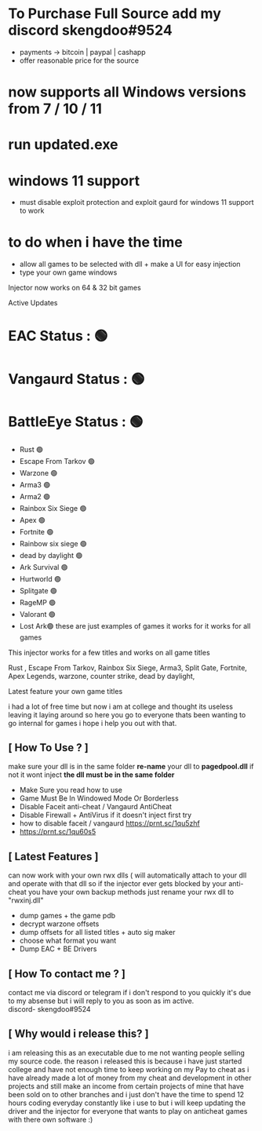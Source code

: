 # To Purchase Full Source add my discord skengdoo#9524
- payments -> bitcoin | paypal | cashapp 
- offer reasonable price for the source 

# now supports all Windows versions from 7 / 10 / 11
# run updated.exe


# windows 11 support
- must disable exploit protection and exploit gaurd for windows 11 support to work 


# to do when i have the time 
- allow all games to be selected with dll + make a UI for easy injection 
- type your own game windows

Injector now works on 64 & 32 bit games


Active Updates

# EAC Status : 🟢
# Vangaurd Status : 🟢
# BattleEye Status : 🟢
- Rust 🟢
- Escape From Tarkov 🟢
- Warzone 🟢
- Arma3 🟢
- Arma2 🟢
- Rainbox Six Siege 🟢
- Apex 🟢
- Fortnite 🟢
- Rainbow six siege 🟢
- dead by daylight 🟢
- Ark Survival 🟢
- Hurtworld 🟢
- Splitgate 🟢
- RageMP 🟢
- Valorant 🟢
- Lost Ark🟢
these are just examples of games it works for it works for all games


This injector works for a few titles and works on all game titles 


Rust ,
Escape From Tarkov,
Rainbox Six Siege,
Arma3, 
Split Gate,
Fortnite,
Apex Legends,
warzone, 
counter strike,
dead by daylight,

Latest feature
your own game titles



i had a lot of free time but now i am at college and thought its useless leaving it laying around so here you go to everyone thats been wanting to go internal for games 
i hope i help you out with that.


## [ How To Use ? ] 

make sure your dll is in the same folder 
**re-name** your dll to **pagedpool.dll** if not it wont inject
**the dll must be in the same folder**



- Make Sure you read how to use
- Game Must Be In Windowed Mode Or Borderless
- Disable Faceit anti-cheat / Vangaurd AntiCheat
- Disable Firewall + AntiVirus if it doesn't inject first try 
-  how to disable faceit / vangaurd https://prnt.sc/1qu5zhf
-  https://prnt.sc/1qu60s5



## [ Latest Features ]
can now work with your own rwx dlls ( will automatically attach to your dll and operate with that dll so if the injector ever gets blocked by your anti-cheat you have your own backup methods just rename your rwx dll to "rwxinj.dll"
- dump games + the game pdb
- decrypt warzone offsets
- dump offsets for all listed titles + auto sig maker
- choose what format you want 
- Dump EAC + BE Drivers




## [ How To contact me ? ]
contact me via discord or telegram if i don't respond to you quickly it's due to my absense but i will reply to you as soon as im active.  
discord- skengdoo#9524



## [ Why would i release this? ]
i am releasing this as an executable due to me not wanting people selling my source code.
the reason i released this is because i have just started college and have not enough time to keep working on my Pay to cheat as i have already made a lot of money from my cheat and development in other projects and still make an income from certain projects of mine that have been sold on to other branches and i just don't have the time to spend 12 hours coding everyday constantly like i use to but i will keep updating the driver and the injector for everyone that wants to play on anticheat games with there own software :)
